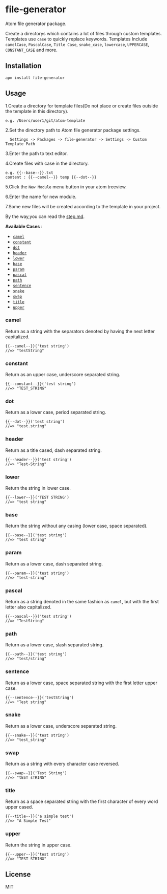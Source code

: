 # file-generator

Atom file generator package.

Create a directorys which contains a lot of files through custom templates. Templates use `case` to quickly replace keywords. Templates Include `camelCase`, `PascalCase`, `Title Case`, `snake_case`, `lowercase`, `UPPERCASE`, `CONSTANT_CASE` and more.

## Installation

```
apm install file-generator
```

## Usage

1.Create a directory for template files(Do not place or create files outside the template in this directory).
```
e.g. /Users/user1/git/atom-template
```

2.Set the directory path to Atom file generator package settings.
```
  Settings -> Packages -> file-generator -> Settings -> Custom Template Path
```

3.Enter the path to text editor.


4.Create files with case in the directory.
```
e.g. {{--base--}}.txt
content : {{--camel--}} temp {{--dot--}}
```

5.Click the `New Module` menu button in your atom treeview.

6.Enter the name for new module.

7.Some new files will be created according to the template in your project.

By the way,you can read the [step.md](https://github.com/jarden-liu/file-generator/blob/master/step.md).

**Available Cases** :

- [`camel`](#camel)
- [`constant`](#constant)
- [`dot`](#dot)
- [`header`](#header)
- [`lower`](#lower)
- [`base`](#base)
- [`param`](#param)
- [`pascal`](#pascal)
- [`path`](#path)
- [`sentence`](#sentence)
- [`snake`](#snake)
- [`swap`](#swap)
- [`title`](#title)
- [`upper`](#upper)

### camel

Return as a string with the separators denoted by having the next letter capitalized.

```
{{--camel--}}('test string')
//=> "testString"
```

### constant

Return as an upper case, underscore separated string.

```
{{--constant--}}('test string')
//=> "TEST_STRING"
```

### dot

Return as a lower case, period separated string.

```
{{--dot--}}('test string')
//=> "test.string"
```

### header

Return as a title cased, dash separated string.

```
{{--header--}}('test string')
//=> "Test-String"
```

### lower

Return the string in lower case.

```
{{--lower--}}('TEST STRING')
//=> "test string"
```



### base

Return the string without any casing (lower case, space separated).

```
{{--base--}}('test string')
//=> "test string"
```

### param

Return as a lower case, dash separated string.

```
{{--param--}}('test string')
//=> "test-string"
```

### pascal

Return as a string denoted in the same fashion as `camel`, but with the first letter also capitalized.

```
{{--pascal--}}('test string')
//=> "TestString"
```

### path

Return as a lower case, slash separated string.

```
{{--path--}}('test string')
//=> "test/string"
```

### sentence

Return as a lower case, space separated string with the first letter upper case.

```
{{--sentence--}}('testString')
//=> "Test string"
```

### snake

Return as a lower case, underscore separated string.

```
{{--snake--}}('test string')
//=> "test_string"
```

### swap

Return as a string with every character case reversed.

```
{{--swap--}}('Test String')
//=> "tEST sTRING"
```

### title

Return as a space separated string with the first character of every word upper cased.

```
{{--title--}}('a simple test')
//=> "A Simple Test"
```

### upper

Return the string in upper case.

```
{{--upper--}}('test string')
//=> "TEST STRING"
```

## License

MIT
